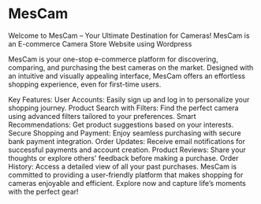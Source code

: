 # MesCam
Welcome to MesCam – Your Ultimate Destination for Cameras!
MesCam is an E-commerce Camera Store Website using Wordpress 


MesCam is your one-stop e-commerce platform for discovering, comparing, and purchasing the best cameras on the market. Designed with an intuitive and visually appealing interface, MesCam offers an effortless shopping experience, even for first-time users.

Key Features:
User Accounts: Easily sign up and log in to personalize your shopping journey.
Product Search with Filters: Find the perfect camera using advanced filters tailored to your preferences.
Smart Recommendations: Get product suggestions based on your interests.
Secure Shopping and Payment: Enjoy seamless purchasing with secure bank payment integration.
Order Updates: Receive email notifications for successful payments and account creation.
Product Reviews: Share your thoughts or explore others' feedback before making a purchase.
Order History: Access a detailed view of all your past purchases.
MesCam is committed to providing a user-friendly platform that makes shopping for cameras enjoyable and efficient. Explore now and capture life’s moments with the perfect gear!
